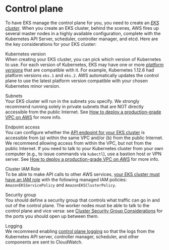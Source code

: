 # Control plane

To have EKS manage the control plane for you, you need to create an
_[EKS cluster](https://docs.aws.amazon.com/eks/latest/userguide/clusters.html)_. When you create an EKS cluster, behind
the scenes, AWS fires up several master nodes in a highly available configuration, complete with the Kubernetes API
Server, scheduler, controller manager, and etcd. Here are the key considerations for your EKS cluster:

Kubernetes version  
When creating your EKS cluster, you can pick which version of Kubernetes to use. For each version of Kubernetes,
EKS may have one or more _[platform versions](https://docs.aws.amazon.com/eks/latest/userguide/platform-versions.html)_
that are compatible with it. For example, Kubernetes 1.12.6 had platform versions `eks.1` and `eks.2`. AWS
automatically updates the control plane to use the latest platform version compatible with your chosen Kubernetes
minor version.

Subnets  
Your EKS cluster will run in the subnets you specify. We strongly recommend running solely in private subnets that
are NOT directly accessible from the public Internet. See
[How to deploy a production-grade VPC on AWS](/guides/networking/how-to-deploy-production-grade-vpc-aws) for more
info.

Endpoint access  
You can configure whether the [API endpoint for your EKS cluster](https://docs.aws.amazon.com/eks/latest/userguide/cluster-endpoint.html)
is accessible from (a) within the same VPC and/or (b) from the public Internet. We recommend allowing access from
within the VPC, but not from the public Internet. If you need to talk to your Kubernetes cluster from your own
computer (e.g., to issue commands via `kubectl`), use a bastion host or VPN server. See
[How to deploy a production-grade VPC on AWS](/guides/networking/how-to-deploy-production-grade-vpc-aws) for more
info.

Cluster IAM Role  
To be able to make API calls to other AWS services,
[your EKS cluster must have an IAM role](https://docs.aws.amazon.com/eks/latest/userguide/service_IAM_role.html) with
the following managed IAM policies: `AmazonEKSServicePolicy` and `AmazonEKSClusterPolicy`.

Security group  
You should define a security group that controls what traffic can go in and out of the control plane. The worker
nodes must be able to talk to the control plane and vice versa: see
[Cluster Security Group Considerations](https://docs.aws.amazon.com/eks/latest/userguide/sec-group-reqs.html) for the
ports you should open up between them.

Logging  
We recommend enabling [control plane logging](https://docs.aws.amazon.com/eks/latest/userguide/control-plane-logs.html)
so that the logs from the Kubernetes API server, controller manager, scheduler, and other components are sent to
CloudWatch.



<!-- ##DOCS-SOURCER-START
{"sourcePlugin":"Service Catalog Reference","hash":"ea014bf64cea5b942e951f7df5dd7084"}
##DOCS-SOURCER-END -->
